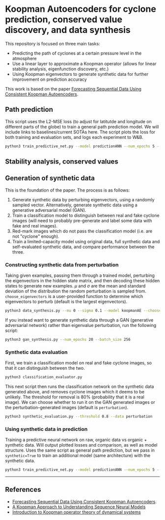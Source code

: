 # Koopman Autoencoders for cyclone prediction, conserved value discovery, and data synthesis
This repository is focused on three main tasks:
* Predicting the path of cyclones at a certain pressure level in the atmosphere
* Use a linear layer to approximate a Koopman operator (allows for linear stability analysis, eigenfunction discovery, etc.)
* Using Koopman eigenvectors to generate synthetic data for further improvement on prediction accuracy

This work is based on the paper [Forecasting Sequential Data Using Consistent Koopman Autoencoders](http://proceedings.mlr.press/v119/azencot20a/azencot20a.pdf).

## Path prediction
This script uses the L2-MSE loss (to adjust for latitutde and longitude on different parts of the globe) to train a general path prediction model. We will include links to baselines/current SOTAs here. The script plots the loss for both training and evaluation sets, and logs each experiment to W&B.
```bash
python3 train_predictive_net.py --model predictionANN --num_epochs 5 --batch_size 256 --synthetic True
```

## Stability analysis, conserved values

## Generation of synthetic data
This is the foundation of the paper. The process is as follows:
1. Generate synthetic data by perturbing eigenvectors, using a randomly sampled vector. Alternatively, generate synthetic data using a generative adversarial model (GAN).
2. Train a classification model to distinguish between real and fake cyclone images (will need to probably pre-generate and label some data with fake and real images).
3. Red-mark images which do not pass the classification model (i.e. are not "cyclone" enough).
4. Train a limited-capacity model using original data, full synthetic data and self-evaluated synthetic data, and compare performance between the three.
### Constructing synthetic data from perturbation
Taking given examples, passing them through a trained model, perturbing the eigenvectors in the hidden state matrix, and then decoding these hidden states to generate new examples. $\mu$ and $\sigma$ are the mean and standard deviation of the distribution the random perturbation is sampled from. `choose_eigenvectors` is a user-provided function to determine which eigenvectors to perturb (default is the largest eigenvectors).
```bash
python3 data_synthesis.py --mu 0 --sigma 0.1 --model koopmanAE --choose_eigenvectors np.max
```

If you instead want to generate synthetic data through a GAN (generative adversarial network) rather than eigenvalue perturbation, run the following script:
```bash
python3 gan_synthesis.py --num_epochs 20 --batch_size 256
```

### Synthetic data evaluation
First, we train a classification model on real and fake cyclone images, so that it can distinguish between the two.
```bash
python3 classification_evaluator.py
```

This next script then runs the classification network on the synthetic data generated above, and removes cyclone images which it deems to be unlikely. The threshold for removal is 80% (probability that it is a real image). We can choose whether to run it on the GAN generated images or the perturbation-generated images (default is `perturbation`).
```bash
python3 synthetic_evaluation.py --threshold 0.8 --data perturbation
```

### Using synthetic data in prediction
Training a predictive neural network on raw, organic data vs organic + synthetic data. Will output plotted losses and comparison, as well as model structure. Uses the same script as general path prediction, but we pass in `synthetic=True` to train an additional model (same architecture) with the synthetic data. 
```bash
python3 train_predictive_net.py --model predictionANN --num_epochs 5 --batch_size 256 --synthetic True
```
___
## References
* [Forecasting Sequential Data Using Consistent Koopman Autoencoders](http://proceedings.mlr.press/v119/azencot20a/azencot20a.pdf).
* [A Koopman Approach to Understanding Sequence Neural Models](https://arxiv.org/abs/2102.07824)
* [Introduction to Koopman operator theory of dynamical systems](https://www.mit.edu/~arbabi/research/KoopmanIntro.pdf)

